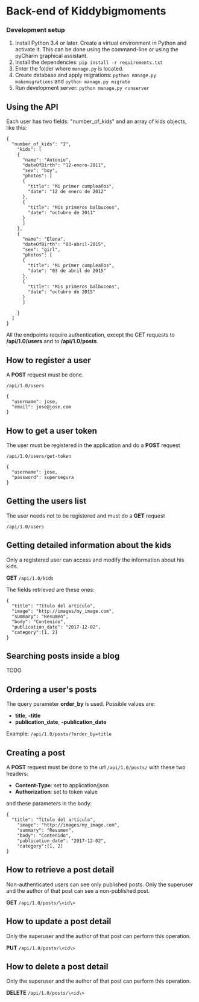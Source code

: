 # Back-end of Kiddybigmoments

### Development setup

1. Install Python 3.4 or later. Create a virtual environment in Python and activate it. This can be done using the command-line or using the pyCharm graphical assistant.
2. Install the dependencies: `pip install -r requirements.txt`
3. Enter the folder where `manage.py` is located.
4. Create database and apply migrations: `python manage.py makemigrations` and `python manage.py migrate`
5. Run development server: `python manage.py runserver`


## Using the API

Each user has two fields: "number_of_kids" and an array of kids objects, like this:

```
{
  "number_of_kids": "2",
    "kids": [
    {
      "name": "Antonio",
      "dateOfBirth": "12-enero-2011",
      "sex": "boy",
      "photos": [
      {
        "title": "Mi primer cumpleaños",
        "date": "12 de enero de 2012"
      },
      {
        "title": "Mis primeros balbuceos",
        "date": "octubre de 2011"
      }
      ]
    },
    {
      "name": "Elena",
      "dateOfBirth": "03-abril-2015",
      "sex": "girl",
      "photos": [
      {
        "title": "Mi primer cumpleaños",
        "date": "03 de abril de 2015"
      },
      {
        "title": "Mis primeros balbuceos",
        "date": "octubre de 2015"
      }
      ]

    }
  ]
}
```

All the endpoints require authentication, except the GET requests to **/api/1.0/users** and to **/api/1.0/posts**.

## How to register a user

A **POST** request must be done.

`/api/1.0/users`

```
{
  "username": jose,
  "email": jose@jose.com
}
```


## How to get a user token

The user must be registered in the application and do a **POST** request

`/api/1.0/users/get-token`

```
{
  "username": jose,
  "password": supersegura
}
```

## Getting the users list

The user needs not to be registered and must do a **GET** request

`/api/1.0/users`

## Getting detailed information about the kids

Only a registered user can access and modify the information about his kids.

**GET** `/api/1.0/kids`

The fields retrieved are these ones:

```
{
  "title": "Título del artículo",
  "image": "http://images/my_image.com",
  "summary": "Resumen",
  "body": "Contenido",
  "publication_date": "2017-12-02",
  "category":[1, 2]
}
```

## Searching posts inside a blog

TODO

## Ordering a user's posts

The query parameter **order_by** is used.
Possible values are:
- **title**, **-title**
- **publication_date**, **-publication_date**

Example: `/api/1.0/posts/?order_by=title`

## Creating a post

A **POST** request must be done to the url `/api/1.0/posts/` with these two headers:

- **Content-Type**: set to application/json
- **Authorization**: set to token value

and these parameters in the body:

```
{
  "title": "Título del artículo",
    "image": "http://images/my_image.com",
    "summary": "Resumen",
    "body": "Contenido",
    "publication_date": "2017-12-02",
    "category":[1, 2]
}
```

## How to retrieve a post detail

Non-authenticated users can see only published posts.
Only the superuser and the author of that post can see a non-published post.

**GET**  `/api/1.0/posts/\<id\>`

## How to update a post detail

Only the superuser and the author of that post can perform this operation.

**PUT**  `/api/1.0/posts/\<id\>`
## How to delete a post detail

Only the superuser and the author of that post can perform this operation.

**DELETE**  `/api/1.0/posts/\<id\>`


